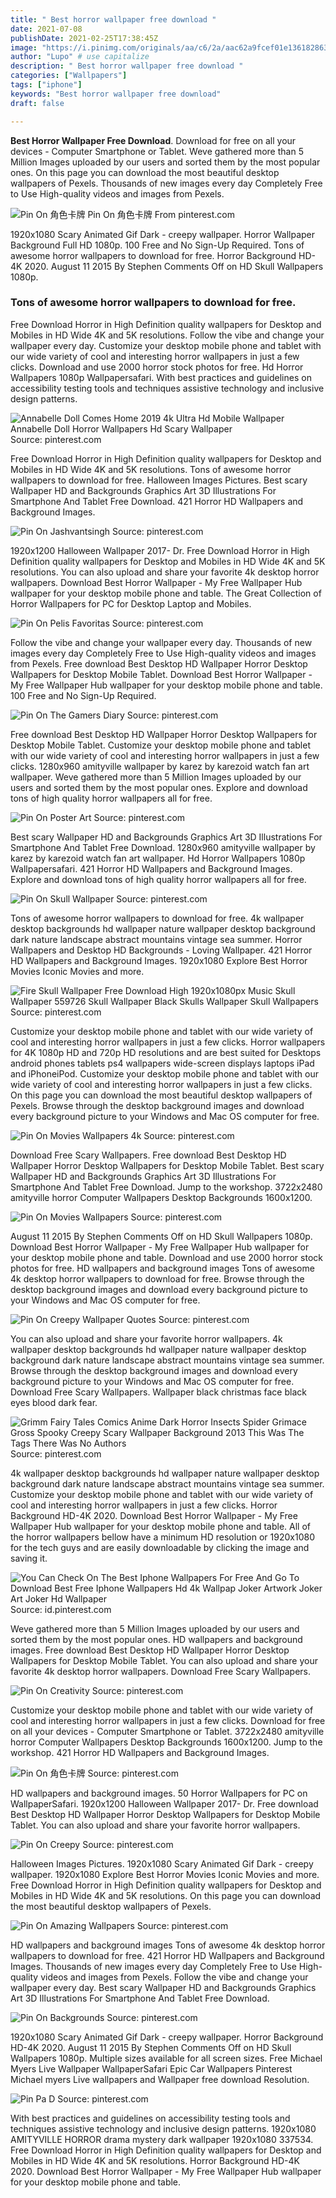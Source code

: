 ```yaml
---
title: " Best horror wallpaper free download "
date: 2021-07-08
publishDate: 2021-02-25T17:38:45Z
image: "https://i.pinimg.com/originals/aa/c6/2a/aac62a9fcef01e136182863417da8efb.jpg"
author: "Lupo" # use capitalize
description: " Best horror wallpaper free download "
categories: ["Wallpapers"]
tags: ["iphone"]
keywords: "Best horror wallpaper free download"
draft: false

---
```



**Best Horror Wallpaper Free Download**. Download for free on all your devices - Computer Smartphone or Tablet. Weve gathered more than 5 Million Images uploaded by our users and sorted them by the most popular ones. On this page you can download the most beautiful desktop wallpapers of Pexels. Thousands of new images every day Completely Free to Use High-quality videos and images from Pexels.

![Pin On 角色卡牌](https://i.pinimg.com/originals/61/91/48/619148be4426e2c3cc02ae104b786c65.jpg "Pin On 角色卡牌")
Pin On 角色卡牌 From pinterest.com


1920x1080 Scary Animated Gif Dark - creepy wallpaper. Horror Wallpaper Background Full HD 1080p. 100 Free and No Sign-Up Required. Tons of awesome horror wallpapers to download for free. Horror Background HD-4K 2020. August 11 2015 By Stephen Comments Off on HD Skull Wallpapers 1080p.

### Tons of awesome horror wallpapers to download for free.

Free Download Horror in High Definition quality wallpapers for Desktop and Mobiles in HD Wide 4K and 5K resolutions. Follow the vibe and change your wallpaper every day. Customize your desktop mobile phone and tablet with our wide variety of cool and interesting horror wallpapers in just a few clicks. Download and use 2000 horror stock photos for free. Hd Horror Wallpapers 1080p Wallpapersafari. With best practices and guidelines on accessibility testing tools and techniques assistive technology and inclusive design patterns.


![Annabelle Doll Comes Home 2019 4k Ultra Hd Mobile Wallpaper Annabelle Doll Horror Wallpapers Hd Scary Wallpaper](https://i.pinimg.com/originals/f8/2e/3c/f82e3c08c1bb5a14ebacdb6fce6f118c.jpg "Annabelle Doll Comes Home 2019 4k Ultra Hd Mobile Wallpaper Annabelle Doll Horror Wallpapers Hd Scary Wallpaper")
Source: pinterest.com

Free Download Horror in High Definition quality wallpapers for Desktop and Mobiles in HD Wide 4K and 5K resolutions. Tons of awesome horror wallpapers to download for free. Halloween Images Pictures. Best scary Wallpaper HD and Backgrounds Graphics Art 3D Illustrations For Smartphone And Tablet Free Download. 421 Horror HD Wallpapers and Background Images.

![Pin On Jashvantsingh](https://i.pinimg.com/originals/62/7c/c3/627cc37d8508a9f9866ff9812075a51a.jpg "Pin On Jashvantsingh")
Source: pinterest.com

1920x1200 Halloween Wallpaper 2017- Dr. Free Download Horror in High Definition quality wallpapers for Desktop and Mobiles in HD Wide 4K and 5K resolutions. You can also upload and share your favorite 4k desktop horror wallpapers. Download Best Horror Wallpaper - My Free Wallpaper Hub wallpaper for your desktop mobile phone and table. The Great Collection of Horror Wallpapers for PC for Desktop Laptop and Mobiles.

![Pin On Pelis Favoritas](https://i.pinimg.com/originals/8a/8f/ac/8a8facdee1824660ab4dd962d9e8d0b9.jpg "Pin On Pelis Favoritas")
Source: pinterest.com

Follow the vibe and change your wallpaper every day. Thousands of new images every day Completely Free to Use High-quality videos and images from Pexels. Free download Best Desktop HD Wallpaper Horror Desktop Wallpapers for Desktop Mobile Tablet. Download Best Horror Wallpaper - My Free Wallpaper Hub wallpaper for your desktop mobile phone and table. 100 Free and No Sign-Up Required.

![Pin On The Gamers Diary](https://i.pinimg.com/564x/5c/7b/df/5c7bdf7dc36517429ee449e132cf2c7f.jpg "Pin On The Gamers Diary")
Source: pinterest.com

Free download Best Desktop HD Wallpaper Horror Desktop Wallpapers for Desktop Mobile Tablet. Customize your desktop mobile phone and tablet with our wide variety of cool and interesting horror wallpapers in just a few clicks. 1280x960 amityville wallpaper by karez by karezoid watch fan art wallpaper. Weve gathered more than 5 Million Images uploaded by our users and sorted them by the most popular ones. Explore and download tons of high quality horror wallpapers all for free.

![Pin On Poster Art](https://i.pinimg.com/564x/8e/46/05/8e4605ca893da53e01e1b055a3e53fd0.jpg "Pin On Poster Art")
Source: pinterest.com

Best scary Wallpaper HD and Backgrounds Graphics Art 3D Illustrations For Smartphone And Tablet Free Download. 1280x960 amityville wallpaper by karez by karezoid watch fan art wallpaper. Hd Horror Wallpapers 1080p Wallpapersafari. 421 Horror HD Wallpapers and Background Images. Explore and download tons of high quality horror wallpapers all for free.

![Pin On Skull Wallpaper](https://i.pinimg.com/originals/49/9e/f5/499ef548570f157afc667868cc02c7e1.jpg "Pin On Skull Wallpaper")
Source: pinterest.com

Tons of awesome horror wallpapers to download for free. 4k wallpaper desktop backgrounds hd wallpaper nature wallpaper desktop background dark nature landscape abstract mountains vintage sea summer. Horror Wallpapers and Desktop HD Backgrounds - Loving Wallpaper. 421 Horror HD Wallpapers and Background Images. 1920x1080 Explore Best Horror Movies Iconic Movies and more.

![Fire Skull Wallpaper Free Download High 1920x1080px Music Skull Wallpaper 559726 Skull Wallpaper Black Skulls Wallpaper Skull Wallpapers](https://i.pinimg.com/originals/eb/e7/bc/ebe7bc45abeb9ae5ab43640ba40c549c.jpg "Fire Skull Wallpaper Free Download High 1920x1080px Music Skull Wallpaper 559726 Skull Wallpaper Black Skulls Wallpaper Skull Wallpapers")
Source: pinterest.com

Customize your desktop mobile phone and tablet with our wide variety of cool and interesting horror wallpapers in just a few clicks. Horror wallpapers for 4K 1080p HD and 720p HD resolutions and are best suited for Desktops android phones tablets ps4 wallpapers wide-screen displays laptops iPad and iPhoneiPod. Customize your desktop mobile phone and tablet with our wide variety of cool and interesting horror wallpapers in just a few clicks. On this page you can download the most beautiful desktop wallpapers of Pexels. Browse through the desktop background images and download every background picture to your Windows and Mac OS computer for free.

![Pin On Movies Wallpapers 4k](https://i.pinimg.com/originals/88/89/af/8889af64c4edb7480d2f58df98578edb.jpg "Pin On Movies Wallpapers 4k")
Source: pinterest.com

Download Free Scary Wallpapers. Free download Best Desktop HD Wallpaper Horror Desktop Wallpapers for Desktop Mobile Tablet. Best scary Wallpaper HD and Backgrounds Graphics Art 3D Illustrations For Smartphone And Tablet Free Download. Jump to the workshop. 3722x2480 amityville horror Computer Wallpapers Desktop Backgrounds 1600x1200.

![Pin On Movies Wallpapers](https://i.pinimg.com/originals/24/ec/7f/24ec7f45b0902ed260e4ad2b6f64a5b9.jpg "Pin On Movies Wallpapers")
Source: pinterest.com

August 11 2015 By Stephen Comments Off on HD Skull Wallpapers 1080p. Download Best Horror Wallpaper - My Free Wallpaper Hub wallpaper for your desktop mobile phone and table. Download and use 2000 horror stock photos for free. HD wallpapers and background images Tons of awesome 4k desktop horror wallpapers to download for free. Browse through the desktop background images and download every background picture to your Windows and Mac OS computer for free.

![Pin On Creepy Wallpaper Quotes](https://i.pinimg.com/564x/93/15/2e/93152e699687aa0f528b7e87464926a4.jpg "Pin On Creepy Wallpaper Quotes")
Source: pinterest.com

You can also upload and share your favorite horror wallpapers. 4k wallpaper desktop backgrounds hd wallpaper nature wallpaper desktop background dark nature landscape abstract mountains vintage sea summer. Browse through the desktop background images and download every background picture to your Windows and Mac OS computer for free. Download Free Scary Wallpapers. Wallpaper black christmas face black eyes blood dark fear.

![Grimm Fairy Tales Comics Anime Dark Horror Insects Spider Grimace Gross Spooky Creepy Scary Wallpaper Background 2013 This Was The Tags There Was No Authors](https://i.pinimg.com/originals/ce/96/9d/ce969df408435838b94882eb6c61a9c6.jpg "Grimm Fairy Tales Comics Anime Dark Horror Insects Spider Grimace Gross Spooky Creepy Scary Wallpaper Background 2013 This Was The Tags There Was No Authors")
Source: pinterest.com

4k wallpaper desktop backgrounds hd wallpaper nature wallpaper desktop background dark nature landscape abstract mountains vintage sea summer. Customize your desktop mobile phone and tablet with our wide variety of cool and interesting horror wallpapers in just a few clicks. Horror Background HD-4K 2020. Download Best Horror Wallpaper - My Free Wallpaper Hub wallpaper for your desktop mobile phone and table. All of the horror wallpapers bellow have a minimum HD resolution or 1920x1080 for the tech guys and are easily downloadable by clicking the image and saving it.

![You Can Check On The Best Iphone Wallpapers For Free And Go To Download Best Free Iphone Wallpapers Hd 4k Wallpap Joker Artwork Joker Art Joker Hd Wallpaper](https://i.pinimg.com/originals/00/31/c4/0031c409d686f808bd293e7f9d55b9cf.jpg "You Can Check On The Best Iphone Wallpapers For Free And Go To Download Best Free Iphone Wallpapers Hd 4k Wallpap Joker Artwork Joker Art Joker Hd Wallpaper")
Source: id.pinterest.com

Weve gathered more than 5 Million Images uploaded by our users and sorted them by the most popular ones. HD wallpapers and background images. Free download Best Desktop HD Wallpaper Horror Desktop Wallpapers for Desktop Mobile Tablet. You can also upload and share your favorite 4k desktop horror wallpapers. Download Free Scary Wallpapers.

![Pin On Creativity](https://i.pinimg.com/originals/61/c1/70/61c1702373fbd3b0d263685496a4d930.jpg "Pin On Creativity")
Source: pinterest.com

Customize your desktop mobile phone and tablet with our wide variety of cool and interesting horror wallpapers in just a few clicks. Download for free on all your devices - Computer Smartphone or Tablet. 3722x2480 amityville horror Computer Wallpapers Desktop Backgrounds 1600x1200. Jump to the workshop. 421 Horror HD Wallpapers and Background Images.

![Pin On 角色卡牌](https://i.pinimg.com/originals/61/91/48/619148be4426e2c3cc02ae104b786c65.jpg "Pin On 角色卡牌")
Source: pinterest.com

HD wallpapers and background images. 50 Horror Wallpapers for PC on WallpaperSafari. 1920x1200 Halloween Wallpaper 2017- Dr. Free download Best Desktop HD Wallpaper Horror Desktop Wallpapers for Desktop Mobile Tablet. You can also upload and share your favorite horror wallpapers.

![Pin On Creepy](https://i.pinimg.com/originals/e7/26/88/e72688262ffb176f8a84e8cc698af08c.jpg "Pin On Creepy")
Source: pinterest.com

Halloween Images Pictures. 1920x1080 Scary Animated Gif Dark - creepy wallpaper. 1920x1080 Explore Best Horror Movies Iconic Movies and more. Free Download Horror in High Definition quality wallpapers for Desktop and Mobiles in HD Wide 4K and 5K resolutions. On this page you can download the most beautiful desktop wallpapers of Pexels.

![Pin On Amazing Wallpapers](https://i.pinimg.com/originals/53/8b/d7/538bd70a0467ac386b9cd58d76cdfe0a.jpg "Pin On Amazing Wallpapers")
Source: pinterest.com

HD wallpapers and background images Tons of awesome 4k desktop horror wallpapers to download for free. 421 Horror HD Wallpapers and Background Images. Thousands of new images every day Completely Free to Use High-quality videos and images from Pexels. Follow the vibe and change your wallpaper every day. Best scary Wallpaper HD and Backgrounds Graphics Art 3D Illustrations For Smartphone And Tablet Free Download.

![Pin On Backgrounds](https://i.pinimg.com/originals/75/46/0b/75460b270bcfc4b08c8c33ba2dc9ba32.jpg "Pin On Backgrounds")
Source: pinterest.com

1920x1080 Scary Animated Gif Dark - creepy wallpaper. Horror Background HD-4K 2020. August 11 2015 By Stephen Comments Off on HD Skull Wallpapers 1080p. Multiple sizes available for all screen sizes. Free Michael Myers Live Wallpaper WallpaperSafari Epic Car Wallpapers Pinterest Michael myers Live wallpapers and Wallpaper free download Resolution.

![Pin Pa D](https://i.pinimg.com/originals/aa/c6/2a/aac62a9fcef01e136182863417da8efb.jpg "Pin Pa D")
Source: pinterest.com

With best practices and guidelines on accessibility testing tools and techniques assistive technology and inclusive design patterns. 1920x1080 AMITYVILLE HORROR drama mystery dark wallpaper 1920x1080 337534. Free Download Horror in High Definition quality wallpapers for Desktop and Mobiles in HD Wide 4K and 5K resolutions. Horror Background HD-4K 2020. Download Best Horror Wallpaper - My Free Wallpaper Hub wallpaper for your desktop mobile phone and table.

